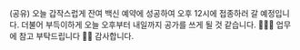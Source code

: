 (공유)
오늘 갑작스럽게 잔여 백신 예약에 성공하여 오후 12시에 접종하러 갈 예정입니다.
더불어 부득이하게 오늘 오후부터 내일까지 공가를 쓰게 될 것 같습니다. 🙇🏻‍♀️
업무에 참고 부탁드립니다 🙏🏻
감사합니다. 